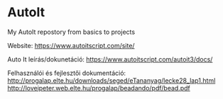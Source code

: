 # AutoIt
My AutoIt repostory from basics to projects

Website:
https://www.autoitscript.com/site/

Auto It leírás/dokunetáció:
https://www.autoitscript.com/autoit3/docs/

Felhasználói és fejlesztői dokumentáció:
http://progalap.elte.hu/downloads/seged/eTananyag/lecke28_lap1.html
http://loveipeter.web.elte.hu/progalap/beadando/pdf/bead.pdf
